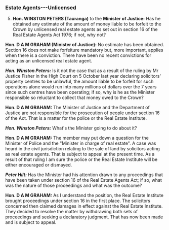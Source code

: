 ### Estate Agents---Unlicensed

5. **Hon. WINSTON PETERS (Tauranga)** to the **Minister of Justice:** Has he obtained any estimate of the amount of money liable to be forfeit to the Crown by unlicensed real estate agents as set out in section 16 of the Real Estate Agents Act 1976; if not, why not?

**Hon. D A M GRAHAM (Minister of Justice):** No estimate has been obtained. Section 16 does not make forfeiture mandatory but, more important, applies when there is a conviction. There have been no recent convictions for acting as an unlicensed real estate agent.

***Hon. Winston Peters:*** Is it not the case that as a result of the ruling by Mr Justice Fisher in the High Court on 5 October last year declaring solicitors' property centres to be unlawful, the amount liable to be forfeit for such operations alone would run into many millions of dollars over the 7 years since such centres have been operating; if so, why is he as the Minister responsible so reluctant to collect that money owed to the Crown?

**Hon. D A M GRAHAM:** The Minister of Justice and the Department of Justice are not responsible for the prosecution of people under section 16 of the Act. That is a matter for the police or the Real Estate Institute.

***Hon. Winston Peters:*** What's the Minister going to do about it?

**Hon. D A M GRAHAM:** The member may put down a question for the Minister of Police and the "Minister in charge of real estate". A case was heard in the civil jurisdiction relating to the sale of land by solicitors acting as real estate agents. That is subject to appeal at the present time. As a result of that ruling I am sure the police or the Real Estate Institute will be either encouraged or dismayed.

***Peter Hilt:*** Has the Minister had his attention drawn to any proceedings that have been taken under section 16 of the Real Estate Agents Act; if so, what was the nature of those proceedings and what was the outcome?

**Hon. D A M GRAHAM:** As I understand the position, the Real Estate Institute brought proceedings under section 16 in the first place. The solicitors concerned then claimed damages in effect against the Real Estate Institute. They decided to resolve the matter by withdrawing both sets of proceedings and seeking a declaratory judgment. That has now been made and is subject to appeal.